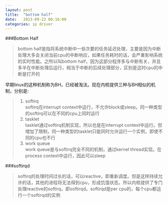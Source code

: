 ```yaml
---
layout: post
title:  "bottom half"
date:   2013-09-22 00:16:00
categories: ip driver
---
```



###Bottom Half     
> bottom half是指将系统中断中一些次要的任务延迟处理，主要是因为中断处理大多会关闭当前cpu的中断响应，如果任务耗时的话，会严重影响系统的实时性能。之所以叫bottom half，因为这部分程序多与中断有关，并且多半在中断处理后运行，相当于中断的后续处理部分，区别是这时cpu的中断是打开的              

早期linux的这种机制称为BH，已经被淘汰。现在内核提供三种与BH相似的机制，分别是:     

> 1. softirq    
>    softirq在interrupt context中运行，不允许block或sleep。同一种类型的softirq可以在不同的cpu上同时运行     
> 2. tasklet       
>    tasklet通过softirq机制实现，所以也是在interrupt context中运行。但增加了限制，同一种类型的tasklet只能同时允许运行一个实例，即使不同的cpu也不行      
> 3. work queue               
>    work queue是与softirq完全不同的机制，通过kernel thread实现。在process context中运行，因此可以sleep       


###softirqd
>  softirq的处理时间过长的话，可以reactive，即重新调度。但是这样持续允许的话，其他的进程将无法得到cpu，形成饥饿状态。所以内核提供了专门处理reactive的softirq，即softirqd。softirqd是per cpu的，每个cpu都运行一个softirqd的实例
